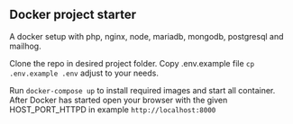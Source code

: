 ## Docker project starter

A docker setup with php, nginx, node, mariadb, mongodb, postgresql and mailhog.

Clone the repo in desired project folder.
Copy .env.example file `cp .env.example .env` adjust to your needs.

Run `docker-compose up` to install required images and start all container.
After Docker has started open your browser with the given HOST_PORT_HTTPD in example `http://localhost:8000`
